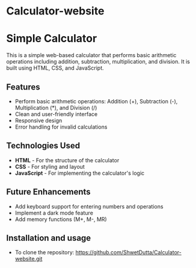 # Calculator-website

# Simple Calculator

This is a simple web-based calculator that performs basic arithmetic operations including addition, subtraction, multiplication, and division. It is built using HTML, CSS, and JavaScript.

## Features
- Perform basic arithmetic operations: Addition (+), Subtraction (-), Multiplication (*), and Division (/)
- Clean and user-friendly interface
- Responsive design
- Error handling for invalid calculations

## Technologies Used
- **HTML** - For the structure of the calculator
- **CSS** - For styling and layout
- **JavaScript** - For implementing the calculator's logic

## Future Enhancements
- Add keyboard support for entering numbers and operations
- Implement a dark mode feature
- Add memory functions (M+, M-, MR)

## Installation and usage 
- To clone the repository: https://github.com/ShwetDutta/Calculator-website.git

